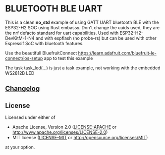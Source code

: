 # BLUETOOTH BLE UART

This is a clean **no_std** example of using GATT UART bluetooth BLE with the ESP32-H2 SOC using Rust embassy.
Don't change the uuids used, they are the nrf defacto standard for uart capabilities.
Used with ESP32-H2-DevKitM-1-N4 and with espflash (no probe-rs) but can be used with other Espressif SoC with bluetooth features.

Use the beautifull BluefruitConnect https://learn.adafruit.com/bluefruit-le-connect/ios-setup app to test this example

The task task_led(...) is just a task example, not working with the embedded WS2812B LED


## [Changelog](CHANGELOG.md)

## License

Licensed under either of

- Apache License, Version 2.0 ([LICENSE-APACHE](LICENSE-APACHE) or
  http://www.apache.org/licenses/LICENSE-2.0)
- MIT license ([LICENSE-MIT](LICENSE-MIT) or http://opensource.org/licenses/MIT)

at your option.
